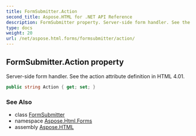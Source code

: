 ```yaml
---
title: FormSubmitter.Action
second_title: Aspose.HTML for .NET API Reference
description: FormSubmitter property. Server-side form handler. See the action attribute definition in HTML 4.01
type: docs
weight: 20
url: /net/aspose.html.forms/formsubmitter/action/
---
```

## FormSubmitter.Action property

Server-side form handler. See the action attribute definition in HTML 4.01.

```csharp
public string Action { get; set; }
```

### See Also

* class [FormSubmitter](../)
* namespace [Aspose.Html.Forms](../../../aspose.html.forms/)
* assembly [Aspose.HTML](../../../)

